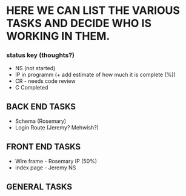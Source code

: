 # HERE WE CAN LIST THE VARIOUS TASKS AND DECIDE WHO IS WORKING IN THEM. 

### status key (thoughts?)

- NS (not started)
- IP in programm  (+ add estimate of how much it is complete (%))
- CR - needs code review
- C Completed

## BACK END TASKS

- Schema (Rosemary)
- Login Route (Jeremy? Mehwish?)

## FRONT END TASKS
- Wire frame - Rosemary IP (50%)
- index page - Jeremy NS


## GENERAL TASKS
